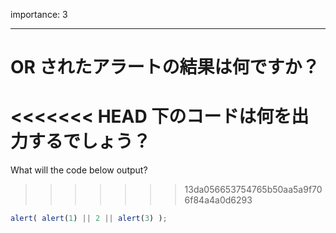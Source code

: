 importance: 3

---

# OR されたアラートの結果は何ですか？

<<<<<<< HEAD
下のコードは何を出力するでしょう？
=======
What will the code below output?
>>>>>>> 13da056653754765b50aa5a9f706f84a4a0d6293

```js
alert( alert(1) || 2 || alert(3) );
```
